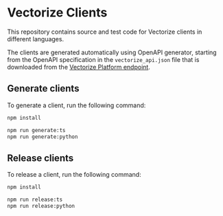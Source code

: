 # Vectorize Clients
This repository contains source and test code for Vectorize clients in different languages.

The clients are generated automatically using OpenAPI generator, starting from the OpenAPI specification in the `vectorize_api.json` file that is downloaded from the [Vectorize Platform endpoint](https://platform.vectorize.io/api/openapi).

## Generate clients
To generate a client, run the following command:

```bash
npm install

npm run generate:ts
npm run generate:python
```

## Release clients
To release a client, run the following command:

```bash
npm install

npm run release:ts
npm run release:python
```


